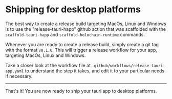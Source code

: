 # Shipping for desktop platforms

The best way to create a release build targeting MacOs, Linux and Windows is to use the "release-tauri-happ" github action that was scaffolded with the `scaffold-tauri-happ` and `scaffold-holochain-runtime` commands. 

Whenever you are ready to create a release build, simply create a git tag with the format `v0.1.0`. This will trigger a release workflow for your app, targeting MacOs, Linux and Windows.

Take a closer look at the workflow file at `.github/workflows/release-tauri-app.yaml` to understand the step it takes, and edit it to your particular needs if necessary.

---

That's it! You are now ready to ship your tauri app to desktop platforms.
